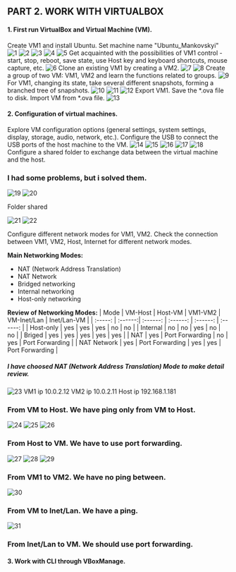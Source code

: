 ## PART 2. WORK WITH VIRTUALBOX

#### 1. First run VirtualBox and Virtual Machine (VM).

Create VM1 and install Ubuntu. Set machine name "Ubuntu_Mankovskyi" 
![1](https://github.com/JuniorDevOps/DevOps_online_Kiev_2020Q42021Q1/blob/main/m2/task2.1/part2/screenshots/1.png)
![2](https://github.com/JuniorDevOps/DevOps_online_Kiev_2020Q42021Q1/blob/main/m2/task2.1/part2/screenshots/2.png)
![3](https://github.com/JuniorDevOps/DevOps_online_Kiev_2020Q42021Q1/blob/main/m2/task2.1/part2/screenshots/3.png)
![4](https://github.com/JuniorDevOps/DevOps_online_Kiev_2020Q42021Q1/blob/main/m2/task2.1/part2/screenshots/4.png)
![5](https://github.com/JuniorDevOps/DevOps_online_Kiev_2020Q42021Q1/blob/main/m2/task2.1/part2/screenshots/5.png)
Get acquainted with the possibilities of VM1 control - start, stop, reboot, save state, use Host key and keyboard shortcuts, mouse capture, etc. 
![6](https://github.com/JuniorDevOps/DevOps_online_Kiev_2020Q42021Q1/blob/main/m2/task2.1/part2/screenshots/6.png)
Clone an existing VM1 by creating a VM2.
![7](https://github.com/JuniorDevOps/DevOps_online_Kiev_2020Q42021Q1/blob/main/m2/task2.1/part2/screenshots/7.png)
![8](https://github.com/JuniorDevOps/DevOps_online_Kiev_2020Q42021Q1/blob/main/m2/task2.1/part2/screenshots/8.png)
Create a group of two VM: VM1, VM2 and learn the functions related to groups.
![9](https://github.com/JuniorDevOps/DevOps_online_Kiev_2020Q42021Q1/blob/main/m2/task2.1/part2/screenshots/9.png)
For VM1, changing its state, take several different snapshots, forming a branched tree of snapshots. 
![10](https://github.com/JuniorDevOps/DevOps_online_Kiev_2020Q42021Q1/blob/main/m2/task2.1/part2/screenshots/10.png)
![11](https://github.com/JuniorDevOps/DevOps_online_Kiev_2020Q42021Q1/blob/main/m2/task2.1/part2/screenshots/11.png)
![12](https://github.com/JuniorDevOps/DevOps_online_Kiev_2020Q42021Q1/blob/main/m2/task2.1/part2/screenshots/12.png)
Export VM1. Save the *.ova file to disk. Import VM from *.ova file. 
![13](https://github.com/JuniorDevOps/DevOps_online_Kiev_2020Q42021Q1/blob/main/m2/task2.1/part2/screenshots/13.png)

#### 2. Configuration of virtual machines.

Explore VM configuration options (general settings, system settings, display, storage, audio, network, etc.). 
Configure the USB to connect the USB ports of the host machine to the VM.
![14](https://github.com/JuniorDevOps/DevOps_online_Kiev_2020Q42021Q1/blob/main/m2/task2.1/part2/screenshots/14.png)
![15](https://github.com/JuniorDevOps/DevOps_online_Kiev_2020Q42021Q1/blob/main/m2/task2.1/part2/screenshots/15.png)
![16](https://github.com/JuniorDevOps/DevOps_online_Kiev_2020Q42021Q1/blob/main/m2/task2.1/part2/screenshots/16.png)
![17](https://github.com/JuniorDevOps/DevOps_online_Kiev_2020Q42021Q1/blob/main/m2/task2.1/part2/screenshots/17.png)
![18](https://github.com/JuniorDevOps/DevOps_online_Kiev_2020Q42021Q1/blob/main/m2/task2.1/part2/screenshots/18.png)
Configure a shared folder to exchange data between the virtual machine and the host.

### I had some problems, but i solved them. ###
![19](https://github.com/JuniorDevOps/DevOps_online_Kiev_2020Q42021Q1/blob/main/m2/task2.1/part2/screenshots/19.png)
![20](https://github.com/JuniorDevOps/DevOps_online_Kiev_2020Q42021Q1/blob/main/m2/task2.1/part2/screenshots/20.png)

Folder shared

![21](https://github.com/JuniorDevOps/DevOps_online_Kiev_2020Q42021Q1/blob/main/m2/task2.1/part2/screenshots/21.png)
![22](https://github.com/JuniorDevOps/DevOps_online_Kiev_2020Q42021Q1/blob/main/m2/task2.1/part2/screenshots/22.png)

Configure different network modes for VM1, VM2. Check the connection between VM1, VM2, Host, Internet for different network modes.

**Main Networking Modes:**

* NAT (Network Address Translation)
* NAT Network
* Bridged networking
* Internal networking
* Host-only networking  

 **Review of Networking Modes:**
| Mode | VM-Host | Host-VM | VM1-VM2 | VM-Inet/Lan | Inet/Lan-VM |
| :-----: | :------:| :------: | :------: | :------: | :------: |
| Host-only | yes | yes | yes | no | no |
| Internal | no | no | yes | no | no |
| Briged | yes | yes | yes | yes | yes |
| NAT | yes | Port Forwarding | no | yes | Port Forwarding |
| NAT Network | yes | Port Forwarding | yes | yes | Port Forwarding |

##### I have choosed NAT (Network Address Translation)  Mode to make detail review.
 ![23](https://github.com/JuniorDevOps/DevOps_online_Kiev_2020Q42021Q1/blob/main/m2/task2.1/part2/screenshots/23.png)
VM1 ip 10.0.2.12
VM2 ip 10.0.2.11
Host ip 192.168.1.181
### From VM to Host. We have ping only from VM to Host. 
![24](https://github.com/JuniorDevOps/DevOps_online_Kiev_2020Q42021Q1/blob/main/m2/task2.1/part2/screenshots/24.png)
![25](https://github.com/JuniorDevOps/DevOps_online_Kiev_2020Q42021Q1/blob/main/m2/task2.1/part2/screenshots/25.png)
![26](https://github.com/JuniorDevOps/DevOps_online_Kiev_2020Q42021Q1/blob/main/m2/task2.1/part2/screenshots/26.png)
### From Host to VM. We have to use port forwarding.
![27](https://github.com/JuniorDevOps/DevOps_online_Kiev_2020Q42021Q1/blob/main/m2/task2.1/part2/screenshots/27.png)
![28](https://github.com/JuniorDevOps/DevOps_online_Kiev_2020Q42021Q1/blob/main/m2/task2.1/part2/screenshots/28.png)
![29](https://github.com/JuniorDevOps/DevOps_online_Kiev_2020Q42021Q1/blob/main/m2/task2.1/part2/screenshots/29.png)
### From VM1 to VM2. We have no ping between.
![30](https://github.com/JuniorDevOps/DevOps_online_Kiev_2020Q42021Q1/blob/main/m2/task2.1/part2/screenshots/30.png)
### From VM to Inet/Lan. We have a ping.
![31](https://github.com/JuniorDevOps/DevOps_online_Kiev_2020Q42021Q1/blob/main/m2/task2.1/part2/screenshots/31.png)
### From Inet/Lan to VM. We should use port forwarding.

#### 3. Work with CLI through VBoxManage.


